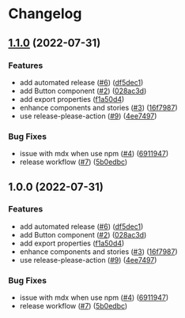 # Changelog

## [1.1.0](https://github.com/boilertowns/react-ui-boilerplate/compare/v1.0.0...v1.1.0) (2022-07-31)


### Features

* add automated release ([#6](https://github.com/boilertowns/react-ui-boilerplate/issues/6)) ([df5dec1](https://github.com/boilertowns/react-ui-boilerplate/commit/df5dec1cb6dc2d144553ec6624a750b947d9cedd))
* add Button component ([#2](https://github.com/boilertowns/react-ui-boilerplate/issues/2)) ([028ac3d](https://github.com/boilertowns/react-ui-boilerplate/commit/028ac3ddab3e37e90b3178deacfb4fcb180bb6c9))
* add export properties ([f1a50d4](https://github.com/boilertowns/react-ui-boilerplate/commit/f1a50d422919c2cf9def4cdc8e2444006c19001a))
* enhance components and stories ([#3](https://github.com/boilertowns/react-ui-boilerplate/issues/3)) ([16f7987](https://github.com/boilertowns/react-ui-boilerplate/commit/16f7987e65a5c9cde2e2f467e82add79d2936a92))
* use release-please-action ([#9](https://github.com/boilertowns/react-ui-boilerplate/issues/9)) ([4ee7497](https://github.com/boilertowns/react-ui-boilerplate/commit/4ee7497ec2755164045e894796976968cc8e5919))


### Bug Fixes

* issue with mdx when use npm ([#4](https://github.com/boilertowns/react-ui-boilerplate/issues/4)) ([6911947](https://github.com/boilertowns/react-ui-boilerplate/commit/6911947be658b84bf3b3b31d9f95b4af457973ea))
* release workflow ([#7](https://github.com/boilertowns/react-ui-boilerplate/issues/7)) ([5b0edbc](https://github.com/boilertowns/react-ui-boilerplate/commit/5b0edbcc7fb6e3a7debc7113616f5c409b5f29da))

## 1.0.0 (2022-07-31)


### Features

* add automated release ([#6](https://github.com/boilertowns/react-ui-boilerplate/issues/6)) ([df5dec1](https://github.com/boilertowns/react-ui-boilerplate/commit/df5dec1cb6dc2d144553ec6624a750b947d9cedd))
* add Button component ([#2](https://github.com/boilertowns/react-ui-boilerplate/issues/2)) ([028ac3d](https://github.com/boilertowns/react-ui-boilerplate/commit/028ac3ddab3e37e90b3178deacfb4fcb180bb6c9))
* add export properties ([f1a50d4](https://github.com/boilertowns/react-ui-boilerplate/commit/f1a50d422919c2cf9def4cdc8e2444006c19001a))
* enhance components and stories ([#3](https://github.com/boilertowns/react-ui-boilerplate/issues/3)) ([16f7987](https://github.com/boilertowns/react-ui-boilerplate/commit/16f7987e65a5c9cde2e2f467e82add79d2936a92))
* use release-please-action ([#9](https://github.com/boilertowns/react-ui-boilerplate/issues/9)) ([4ee7497](https://github.com/boilertowns/react-ui-boilerplate/commit/4ee7497ec2755164045e894796976968cc8e5919))


### Bug Fixes

* issue with mdx when use npm ([#4](https://github.com/boilertowns/react-ui-boilerplate/issues/4)) ([6911947](https://github.com/boilertowns/react-ui-boilerplate/commit/6911947be658b84bf3b3b31d9f95b4af457973ea))
* release workflow ([#7](https://github.com/boilertowns/react-ui-boilerplate/issues/7)) ([5b0edbc](https://github.com/boilertowns/react-ui-boilerplate/commit/5b0edbcc7fb6e3a7debc7113616f5c409b5f29da))

